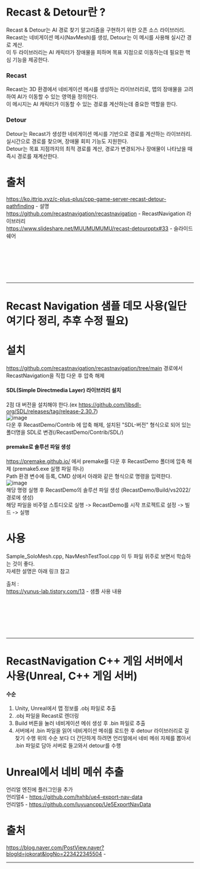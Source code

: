
# Recast & Detour란 ?
Recast & Detour는 AI 경로 찾기 알고리즘을 구현하기 위한 오픈 소스 라이브러리.<br/>
Recast는 네비게이션 메시(NavMesh)를 생성, Detour는 이 메시를 사용해 실시간 경로 계산.<br/>
이 두 라이브러리는 AI 캐릭터가 장애물을 피하며 목표 지점으로 이동하는데 필요한 핵심 기능을 제공한다.<br/>

### Recast
Recast는 3D 환경에서 네비게이션 메시를 생성하는 라이브러리로, 맵의 장애물을 고려하여 AI가 이동할 수 있는 영역을 정의한다.<br/>
이 메시지는 AI 캐릭터가 이동할 수 있는 경로를 계산하는데 중요한 역할을 한다.

### Detour
Detour는 Recast가 생성한 네비게이션 메시를 기반으로 경로를 계산하는 라이브러리.<br/>
실시간으로 경로를 찾으며, 장애물 회피 기능도 지원한다.<br/> 
Detour는 목표 지점까지의 최적 경로를 계산, 경로가 변경되거나 장애물이 나타났을 때 즉시 경로를 재계산한다.<br/>



# 출처
https://ko.ittrip.xyz/c-plus-plus/cpp-game-server-recast-detour-pathfinding - 설명<br/>
https://github.com/recastnavigation/recastnavigation - RecastNavigation 라이브러리 <br/>
https://www.slideshare.net/MUUMUMUMU/recast-detourpptx#33 - 슬라이드 쉐어<br/>
<br/><br/><br/><br/><br/><br/>

<hr/>

# Recast Navigation 샘플 데모 사용(일단 여기다 정리, 추후 수정 필요)

# 설치
https://github.com/recastnavigation/recastnavigation/tree/main 경로에서 RecastNavigation을 직접 다운 후 압축 해제<br/>

#### SDL(Simple Directmedia Layer) 라이브러리 설치
2점 대 버전을 설치해야 한다.(ex https://github.com/libsdl-org/SDL/releases/tag/release-2.30.7) <br/>
![image](https://github.com/user-attachments/assets/724c24e9-6de1-40ce-8950-e82ed4068388)<br/>
다운 후 RecastDemo/Contrib 에 압축 해제, 설치된 "SDL-버전" 형식으로 되어 있는 폴더명을 SDL로 변경(/RecastDemo/Contrib/SDL/)<br/>

#### premake로 솔루션 파일 생성
https://premake.github.io/ 에서 premake를 다운 후 RecastDemo 폴더에 압축 해제 (premake5.exe 실행 파일 하나)<br/>
Path 환경 변수에 등록, CMD 상에서 아래와 같은 형식으로 명령을 입력한다.<br/>
![image](https://github.com/user-attachments/assets/425a0a1d-767f-40e3-aa65-d78dae31da3e)<br/>
해당 명령 실행 후 RecastDemo의 솔루션 파일 생성 (RecastDemo/Build/vs2022/ 경로에 생성)<br/>
해당 파일을 비주얼 스튜디오로 실행 -> RecastDemo를 시작 프로젝트로 설정 -> 빌드 -> 실행<br/>

# 사용
Sample_SoloMesh.cpp, NavMeshTestTool.cpp 이 두 파일 위주로 보면서 학습하는 것이 좋다.<br/>
자세한 설명은 아래 링크 참고<br/>

출처 : <br/>
https://yunus-lab.tistory.com/13  - 샘플 사용 내용<br/>
<br/><br/><br/><br/><br/><br/>

<hr/>

# RecastNavigation C++ 게임 서버에서 사용(Unreal, C++ 게임 서버)
#### 수순
1) Unity, Unreal에서 맵 정보를 .obj 파일로 추출
2) .obj 파일을 Recast로 렌더링
3) Build 버튼을 눌러 네비게이션 메쉬 생성 후 .bin 파일로 추출
4) 서버에서 .bin 파일을 읽어 네비게이션 메쉬를 로드한 후 detour 라이브러리로 길 찾기 수행
위의 수순 보다 더 간단하게 하려면 언리얼에서 네비 메쉬 자체를 뽑아서 .bin 파일로 담아 서버로 들고와서 detour를 수행<br/>

# Unreal에서 네비 메쉬 추출
언리얼 엔진에 플러그인을 추가 <br/>
언리얼4 - https://github.com/hxhb/ue4-export-nav-data <br/>
언리얼5 - https://github.com/luyuancpp/Ue5ExportNavData <br/>


# 출처
https://blog.naver.com/PostView.naver?blogId=jokorat&logNo=223422345504 - <br/>


<hr/>

